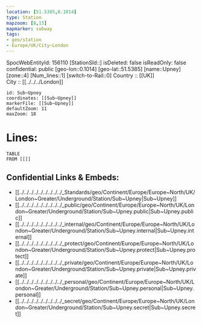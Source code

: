 ```yaml
---
location: [51.5385,0.1014] 
type: Station 
mapzoom: [8,15] 
mapmarker: subway 
tags:
- geo/station
- Europe/UK/City~London
---
```

SpocWebEntityId: 156110
[StationSId::] 
isDeleted: false
isReadOnly: false
confidential: public
[geo-lon::0.1014] 
[geo-lat::51.5385] 
[name::Upney] 
[zone::4] 
[Num_lines::1] 
[switch-to-Rail::0] 
Country :: [[UK]]  
City :: [[../../../London]]  


```leaflet
id: Sub~Upney
coordinates: [[Sub~Upney]] 
markerFile: [[Sub~Upney]] 
defaultZoom: 11 
maxZoom: 18
```


# Lines: 
```dataview
TABLE 
FROM [[]] 
```

## Confidential Links & Embeds: 
- [[../../../../../../../../../_Standards/geo/Continent/Europe/Europe~North/UK/London~Greater/Underground/Station/Sub~Upney|Sub~Upney]] 
- [[../../../../../../../../../_public/geo/Continent/Europe/Europe~North/UK/London~Greater/Underground/Station/Sub~Upney.public|Sub~Upney.public]] 
- [[../../../../../../../../../_internal/geo/Continent/Europe/Europe~North/UK/London~Greater/Underground/Station/Sub~Upney.internal|Sub~Upney.internal]] 
- [[../../../../../../../../../_protect/geo/Continent/Europe/Europe~North/UK/London~Greater/Underground/Station/Sub~Upney.protect|Sub~Upney.protect]] 
- [[../../../../../../../../../_private/geo/Continent/Europe/Europe~North/UK/London~Greater/Underground/Station/Sub~Upney.private|Sub~Upney.private]] 
- [[../../../../../../../../../_personal/geo/Continent/Europe/Europe~North/UK/London~Greater/Underground/Station/Sub~Upney.personal|Sub~Upney.personal]] 
- [[../../../../../../../../../_secret/geo/Continent/Europe/Europe~North/UK/London~Greater/Underground/Station/Sub~Upney.secret|Sub~Upney.secret]] 
